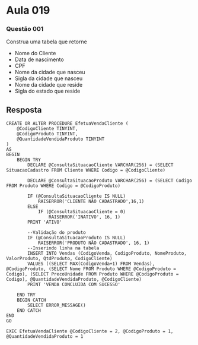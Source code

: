 # Aula 019

### Questão 001
Construa uma tabela que retorne 
- Nome do Cliente
- Data de nascimento 
- CPF
- Nome da cidade que nasceu
- Sigla da cidade que nasceu
- Nome da cidade que reside
- Sigla do estado que reside

## Resposta
	CREATE OR ALTER PROCEDURE EfetuaVendaCliente (
		@CodigoCliente TINYINT,
		@CodigoProduto TINYINT,
		@QuantidadeVendidaProduto TINYINT
	)
	AS
	BEGIN
		BEGIN TRY
			DECLARE @ConsultaSituacaoCliente VARCHAR(256) = (SELECT SituacaoCadastro FROM Cliente WHERE Codigo = @CodigoCliente)
	 
			DECLARE @ConsultaSituacaoProduto VARCHAR(256) = (SELECT Codigo FROM Produto WHERE Codigo = @CodigoProduto)
	 
			IF (@ConsultaSituacaoCliente IS NULL)
				RAISERROR('CLIENTE NÃO CADASTRADO',16,1)
			ELSE
				IF (@ConsultaSituacaoCliente = 0)
					RAISERROR('INATIVO', 16, 1)
			PRINT 'ATIVO'
	 
			--Validação do produto
			IF (@ConsultaSituacaoProduto IS NULL)
				RAISERROR('PRODUTO NÃO CADASTRADO', 16, 1)
			--Inserindo linha na tabela
			INSERT INTO Vendas (CodigoVenda, CodigoProduto, NomeProduto, ValorProduto, QtdProduto, CodigoCliente)
			VALUES ((SELECT MAX(CodigoVenda+1) FROM Vendas), @CodigoProduto, (SELECT Nome FROM Produto WHERE @CodigoProduto = Codigo), (SELECT PrecoUnidade FROM Produto WHERE @CodigoProduto = Codigo), @QuantidadeVendidaProduto, @CodigoCliente)
			PRINT 'VENDA CONCLUIDA COM SUCESSO'
	 
		END TRY
		BEGIN CATCH
			SELECT ERROR_MESSAGE()
		END CATCH
	END
	GO
	 
	EXEC EfetuaVendaCliente @CodigoCliente = 2, @CodigoProduto = 1, @QuantidadeVendidaProduto = 1